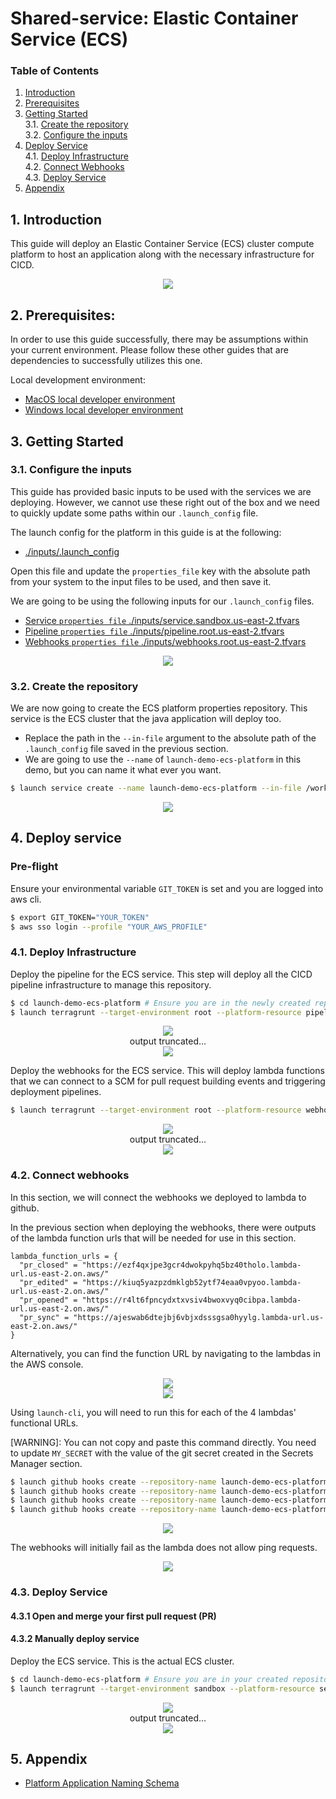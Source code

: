 # Shared-service: Elastic Container Service (ECS)
### **Table of Contents**
1. [Introduction](#1-introduction)
2. [Prerequisites](#2-Prerequisites)
3. [Getting Started](#3-getting-started)  
  3.1. [Create the repository](#31-create-the-repository)  
  3.2. [Configure the inputs](#32-configure-the-inputs)  
4. [Deploy Service](#4-deploy-service)  
  4.1. [Deploy Infrastructure](#41-deploy-infrastructure)  
  4.2. [Connect Webhooks](#42-connect-webhooks)  
  4.3. [Deploy Service](#43-deploy-service)  
5. [Appendix](#5-appendix)

## 1. **Introduction**
This guide will deploy an Elastic Container Service (ECS) cluster compute platform to host an application along with the necessary infrastructure for CICD.

<p align="center">
  <img src="./pictures/ecs-complete.png" />
</p>

## 2. **Prerequisites:**

In order to use this guide successfully, there may be assumptions within your current environment. Please follow these other guides that are dependencies to successfully utilizes this one. 

Local development environment:
  - [MacOS local developer environment](./../../../../development-environments/local/mac/README.md)
  - [Windows local developer environment](./../../../../development-environments/local/java/windows/README.md)
  
## 3. **Getting Started**

### 3.1. Configure the inputs
This guide has provided basic inputs to be used with the services we are deploying. However, we cannot use these right out of the box and we need to quickly update some paths within our `.launch_config` file.

The launch config for the platform in this guide is at the following:
- [./inputs/.launch_config](./inputs/.launch_config)

Open this file and update the `properties_file` key with the absolute path from your system to the input files to be used, and then save it.

We are going to be using the following inputs for our `.launch_config` files. 
- [Service `properties file` ./inputs/service.sandbox.us-east-2.tfvars](./inputs/service.sandbox.us-east-2.tfvars)
- [Pipeline `properties file` ./inputs/pipeline.root.us-east-2.tfvars](./inputs/pipeline.root.us-east-2.tfvars)
- [Webhooks `properties file` ./inputs/webhooks.root.us-east-2.tfvars](./inputs/webhooks.root.us-east-2.tfvars)

<p align="center">
  <img src="./pictures/launch_config-paths-platform.png" /> 
</p>

### 3.2. Create the repository
We are now going to create the ECS platform properties repository. This service is the ECS cluster that the java application will deploy too.

- Replace the path in the `--in-file` argument to the absolute path of the `.launch_config` file saved in the previous section. 
- We are going to use the `--name` of `launch-demo-ecs-platform` in this demo, but you can name it what ever you want.

```sh
$ launch service create --name launch-demo-ecs-platform --in-file /workspaces/workplace/common-platform-documentation/platform/common-automation-framework/shared-services/aws/ecs/inputs/.launch_config
```

<p align="center">
  <img src="./pictures/launch-service-create-platform-output.png" /> 
</p>

## 4. **Deploy service**

### Pre-flight
Ensure your environmental variable `GIT_TOKEN` is set and you are logged into aws cli.

```sh
$ export GIT_TOKEN="YOUR_TOKEN"
$ aws sso login --profile "YOUR_AWS_PROFILE"
```

### 4.1. Deploy Infrastructure
Deploy the pipeline for the ECS service. This step will deploy all the CICD pipeline infrastructure to manage this repository. 

```sh
$ cd launch-demo-ecs-platform # Ensure you are in the newly created repository's directory
$ launch terragrunt --target-environment root --platform-resource pipeline --apply --generation
```

<p align="center">
  <img src="./pictures/launch-terragrunt-pipeline-apply-platform-output-01.png" /><br>
  output truncated... <br>
  <img src="./pictures/launch-terragrunt-pipeline-apply-platform-output-02.png" />
</p>

Deploy the webhooks for the ECS service. This will deploy lambda functions that we can connect to a SCM for pull request building events and triggering deployment pipelines. 

```sh
$ launch terragrunt --target-environment root --platform-resource webhook --apply --generation
```

<p align="center">
  <img src="./pictures/launch-terragrunt-webhook-apply-platform-output-01.png" /><br>
  output truncated... <br>
  <img src="./pictures/launch-terragrunt-webhook-apply-platform-output-02.png" />
</p>

### 4.2. Connect webhooks
In this section, we will connect the webhooks we deployed to lambda to github. 

In the previous section when deploying the webhooks, there were outputs of the lambda function urls that will be needed for use in this section. 

```
lambda_function_urls = {
  "pr_closed" = "https://ezf4qxjpe3gcr4dwokpyhq5bz40tholo.lambda-url.us-east-2.on.aws/"
  "pr_edited" = "https://kiuq5yazpzdmklgb52ytf74eaa0vpyoo.lambda-url.us-east-2.on.aws/"
  "pr_opened" = "https://r4lt6fpncydxtxvsiv4bwoxvyq0cibpa.lambda-url.us-east-2.on.aws/"
  "pr_sync" = "https://ajeswab6dtejbj6vbjxdsssgsa0hyylg.lambda-url.us-east-2.on.aws/"
}
```

Alternatively, you can find the function URL by navigating to the lambdas in the AWS console.

<p align="center">
  <img src="./pictures/lambdas.png" /><br>
  <img src="./pictures/lambda-describe.png" />
</p>

Using `launch-cli`, you will need to run this for each of the 4 lambdas' functional URLs.

[WARNING]: You can not copy and paste this command directly. You need to update `MY_SECRET` with the value of the git secret created in the Secrets Manager section.

```sh
$ launch github hooks create --repository-name launch-demo-ecs-platform --events '["pull_request"]'  --secret MY_SECRET --url FUNCTION_URL_1
$ launch github hooks create --repository-name launch-demo-ecs-platform --events '["pull_request"]'  --secret MY_SECRET --url FUNCTION_URL_2
$ launch github hooks create --repository-name launch-demo-ecs-platform --events '["pull_request"]'  --secret MY_SECRET --url FUNCTION_URL_3
$ launch github hooks create --repository-name launch-demo-ecs-platform --events '["pull_request"]'  --secret MY_SECRET --url FUNCTION_URL_4
```

<p align="center">
  <img src="./pictures/launch-github-hooks-create-platform.png" />
</p>

The webhooks will initially fail as the lambda does not allow ping requests.

<p align="center">
  <img src="./pictures/github-settings-webhook-complete-platform.png" />
</p>


### 4.3. Deploy Service

#### 4.3.1 Open and merge your first pull request (PR)

#### 4.3.2 Manually deploy service
Deploy the ECS service. This is the actual ECS cluster. 

```sh
$ cd launch-demo-ecs-platform # Ensure you are in your created repository's directory
$ launch terragrunt --target-environment sandbox --platform-resource service --apply --generation
```

<p align="center">
  <img src="./pictures/launch-terragrunt-service-apply-platform-output-01.png" /><br>
  output truncated... <br>
  <img src="./pictures/launch-terragrunt-service-apply-platform-output-02.png" />
</p>


## 5. Appendix 
- [Platform Application Naming Schema](./../../../../../standards/common-development/git/repository/naming-schemes/platform-sample-applications.md)